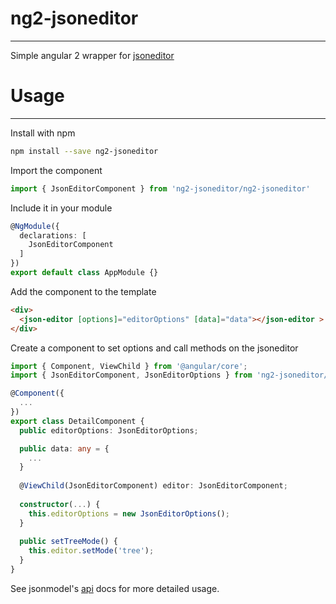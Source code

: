 # ng2-jsoneditor
___
Simple angular 2 wrapper for [jsoneditor](https://github.com/josdejong/jsoneditor)


# Usage
___
Install with npm
```sh
npm install --save ng2-jsoneditor
```

Import the component
```typescript
import { JsonEditorComponent } from 'ng2-jsoneditor/ng2-jsoneditor'
```

Include it in your module

```typescript
@NgModule({
  declarations: [
    JsonEditorComponent
  ]
})
export default class AppModule {}
```

Add the component to the template 

```html
<div>
  <json-editor [options]="editorOptions" [data]="data"></json-editor >
</div>
```

Create a component to set options and call methods on the jsoneditor
```typescript
import { Component, ViewChild } from '@angular/core';
import { JsonEditorComponent, JsonEditorOptions } from 'ng2-jsoneditor/ng2-jsoneditor';

@Component({
  ...
})
export class DetailComponent {
  public editorOptions: JsonEditorOptions;

  public data: any = {
    ...
  }
  
  @ViewChild(JsonEditorComponent) editor: JsonEditorComponent;
  
  constructor(...) {
    this.editorOptions = new JsonEditorOptions();
  }
  
  public setTreeMode() {
    this.editor.setMode('tree');
  }
}
```

See  jsonmodel's [api](https://github.com/josdejong/jsoneditor/blob/master/docs/api.md) docs for more detailed usage.